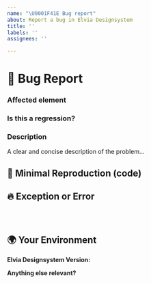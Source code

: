 ```yaml
---
name: "\U0001F41E Bug report"
about: Report a bug in Elvia Designsystem
title: ''
labels: ''
assignees: ''

---
```


# 🐞 Bug Report

### Affected element
<!-- What element is Elvia Designsystem has an issue? -->


### Is this a regression?
<!-- Did this behavior use to work in the previous version of Elvia Designsystem? -->


### Description
<!-- ✍️--> A clear and concise description of the problem...

## 🔬 Minimal Reproduction (code)


## 🔥 Exception or Error
<pre><code>
<!-- If the issue is accompanied by an exception or an error, please share it below: -->
</code></pre>


## 🌍  Your Environment

**Elvia Designsystem Version:**

**Anything else relevant?**
<!-- ✍️Is this a browser specific issue? If so, please specify the browser and version. -->
